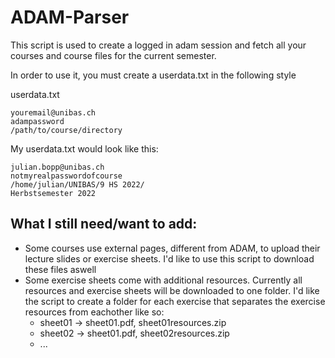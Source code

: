 # ADAM-Parser
This script is used to create a logged in adam session and fetch all your courses and course files for the current semester.

In order to use it, you must create a userdata.txt in the following style

userdata.txt
```
youremail@unibas.ch
adampassword
/path/to/course/directory
```

My userdata.txt would look like this:
```
julian.bopp@unibas.ch
notmyrealpasswordofcourse
/home/julian/UNIBAS/9 HS 2022/
Herbstsemester 2022
```

## What I still need/want to add:
- Some courses use external pages, different from ADAM, to upload their lecture slides or exercise sheets. I'd like to use this script to download these files aswell
- Some exercise sheets come with additional resources. Currently all resources and exercise sheets will be downloaded to one folder. I'd like the script to create a folder for each exercise that separates the exercise resources from eachother like so:
	- sheet01 -> sheet01.pdf, sheet01resources.zip
	- sheet02 -> sheet01.pdf, sheet02resources.zip
	- ...

